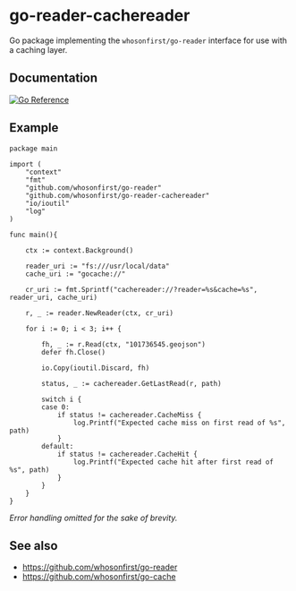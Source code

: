 # go-reader-cachereader

Go package implementing the `whosonfirst/go-reader` interface for use with a caching layer.

## Documentation

[![Go Reference](https://pkg.go.dev/badge/github.com/whosonfirst/go-reader-cachereader.svg)](https://pkg.go.dev/github.com/whosonfirst/go-reader-cacheread)

## Example

```
package main

import (
	"context"
	"fmt"
	"github.com/whosonfirst/go-reader"
	"github.com/whosonfirst/go-reader-cachereader"	
	"io/ioutil"
	"log"
)

func main(){

	ctx := context.Background()

	reader_uri := "fs:///usr/local/data"
	cache_uri := "gocache://"

	cr_uri := fmt.Sprintf("cachereader://?reader=%s&cache=%s", reader_uri, cache_uri)

	r, _ := reader.NewReader(ctx, cr_uri)

	for i := 0; i < 3; i++ {

		fh, _ := r.Read(ctx, "101736545.geojson")
		defer fh.Close()

		io.Copy(ioutil.Discard, fh)

		status, _ := cachereader.GetLastRead(r, path)

		switch i {
		case 0:
			if status != cachereader.CacheMiss {
				log.Printf("Expected cache miss on first read of %s", path)
			}
		default:
			if status != cachereader.CacheHit {
				log.Printf("Expected cache hit after first read of %s", path)
			}
		}
	}
}
```

_Error handling omitted for the sake of brevity._

## See also

* https://github.com/whosonfirst/go-reader
* https://github.com/whosonfirst/go-cache